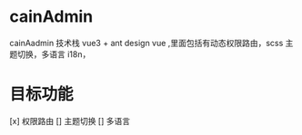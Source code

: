 # cainAdmin

cainAadmin 技术栈 vue3 + ant design vue ,里面包括有动态权限路由，scss 主题切换，多语言 i18n，

# 目标功能

[x] 权限路由
[] 主题切换
[] 多语言
